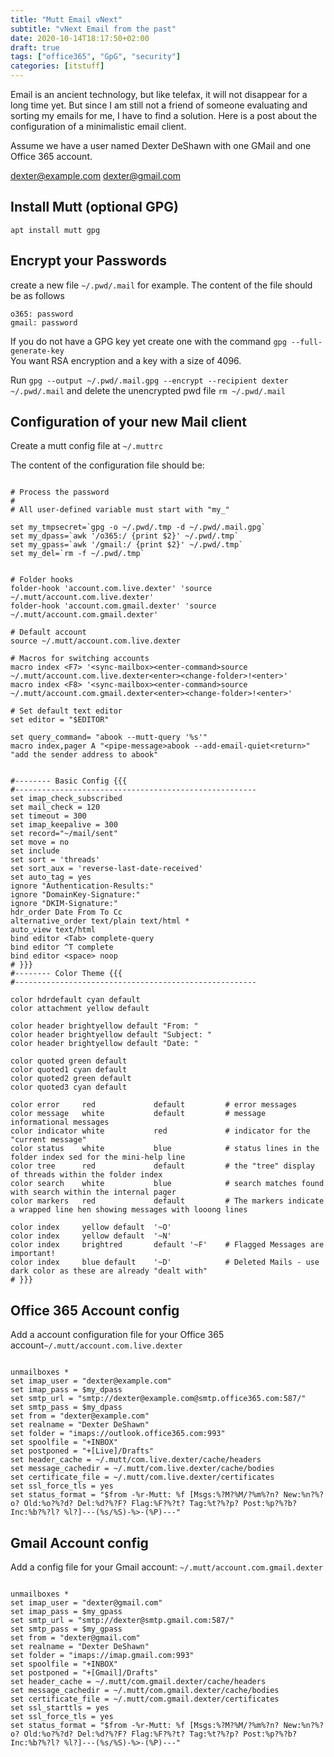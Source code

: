 ```yaml
---
title: "Mutt Email vNext"
subtitle: "vNext Email from the past"
date: 2020-10-14T18:17:50+02:00
draft: true
tags: ["office365", "GpG", "security"]
categories: [itstuff]
---
```


Email is an ancient technology, but like telefax, it will not disappear for a long time yet.
But since I am still not a friend of someone evaluating and sorting my emails for me, I have to find a solution.
Here is a post about the configuration of a minimalistic email client.

<!--more-->

Assume we have a user named Dexter DeShawn with one GMail and one Office 365 account.

dexter@example.com
dexter@gmail.com

## Install Mutt (optional GPG)

`apt install mutt gpg`

## Encrypt your Passwords

create a new file `~/.pwd/.mail` for example. The content of the file should be as follows

``` config
o365: password
gmail: password
```

If you do not have a GPG key yet create one with the command `gpg --full-generate-key`  
You want RSA encryption and a key with a size of 4096.

Run `gpg --output ~/.pwd/.mail.gpg --encrypt --recipient dexter ~/.pwd/.mail` and delete the unencrypted pwd file `rm ~/.pwd/.mail`

## Configuration of your new Mail client

Create a mutt config file at `~/.muttrc`  

The content of the configuration file should be:

``` config

# Process the password
#
# All user-defined variable must start with "my_"

set my_tmpsecret=`gpg -o ~/.pwd/.tmp -d ~/.pwd/.mail.gpg`
set my_dpass=`awk '/o365:/ {print $2}' ~/.pwd/.tmp`
set my_gpass=`awk '/gmail:/ {print $2}' ~/.pwd/.tmp`
set my_del=`rm -f ~/.pwd/.tmp`


# Folder hooks
folder-hook 'account.com.live.dexter' 'source ~/.mutt/account.com.live.dexter'
folder-hook 'account.com.gmail.dexter' 'source ~/.mutt/account.com.gmail.dexter'

# Default account
source ~/.mutt/account.com.live.dexter

# Macros for switching accounts
macro index <F7> '<sync-mailbox><enter-command>source ~/.mutt/account.com.live.dexter<enter><change-folder>!<enter>'
macro index <F8> '<sync-mailbox><enter-command>source ~/.mutt/account.com.gmail.dexter<enter><change-folder>!<enter>'

# Set default text editor
set editor = "$EDITOR"

set query_command= "abook --mutt-query '%s'"
macro index,pager A "<pipe-message>abook --add-email-quiet<return>" "add the sender address to abook"


#-------- Basic Config {{{
#------------------------------------------------------
set imap_check_subscribed
set mail_check = 120
set timeout = 300
set imap_keepalive = 300
set record="~/mail/sent"
set move = no
set include
set sort = 'threads'
set sort_aux = 'reverse-last-date-received'
set auto_tag = yes
ignore "Authentication-Results:"
ignore "DomainKey-Signature:"
ignore "DKIM-Signature:"
hdr_order Date From To Cc
alternative_order text/plain text/html *
auto_view text/html
bind editor <Tab> complete-query
bind editor ^T complete
bind editor <space> noop
# }}}
#-------- Color Theme {{{
#------------------------------------------------------

color hdrdefault cyan default
color attachment yellow default

color header brightyellow default "From: "
color header brightyellow default "Subject: "
color header brightyellow default "Date: "

color quoted green default
color quoted1 cyan default
color quoted2 green default
color quoted3 cyan default

color error     red             default         # error messages
color message   white           default         # message  informational messages
color indicator white           red             # indicator for the "current message"
color status    white           blue            # status lines in the folder index sed for the mini-help line
color tree      red             default         # the "tree" display of threads within the folder index
color search    white           blue            # search matches found with search within the internal pager
color markers   red             default         # The markers indicate a wrapped line hen showing messages with looong lines

color index     yellow default  '~O'
color index     yellow default  '~N'
color index     brightred       default '~F'    # Flagged Messages are important!
color index     blue default    '~D'            # Deleted Mails - use dark color as these are already "dealt with"
# }}}

```

## Office 365 Account config

Add a account configuration file for your Office 365 account`~/.mutt/account.com.live.dexter`

``` config

unmailboxes *
set imap_user = "dexter@example.com"
set imap_pass = $my_dpass
set smtp_url = "smtp://dexter@example.com@smtp.office365.com:587/"
set smtp_pass = $my_dpass
set from = "dexter@example.com"
set realname = "Dexter DeShawn"
set folder = "imaps://outlook.office365.com:993"
set spoolfile = "+INBOX"
set postponed = "+[Live]/Drafts"
set header_cache = ~/.mutt/com.live.dexter/cache/headers
set message_cachedir = ~/.mutt/com.live.dexter/cache/bodies
set certificate_file = ~/.mutt/com.live.dexter/certificates
set ssl_force_tls = yes
set status_format = "$from -%r-Mutt: %f [Msgs:%?M?%M/?%m%?n? New:%n?%?o? Old:%o?%?d? Del:%d?%?F? Flag:%F?%?t? Tag:%t?%?p? Post:%p?%?b? Inc:%b?%?l? %l?]---(%s/%S)-%>-(%P)---"

```

## Gmail Account config

Add a config file for your Gmail account: `~/.mutt/account.com.gmail.dexter`

``` config

unmailboxes *
set imap_user = "dexter@gmail.com"
set imap_pass = $my_gpass
set smtp_url = "smtp://dexter@smtp.gmail.com:587/"
set smtp_pass = $my_gpass
set from = "dexter@gmail.com"
set realname = "Dexter DeShawn"
set folder = "imaps://imap.gmail.com:993"
set spoolfile = "+INBOX"
set postponed = "+[Gmail]/Drafts"
set header_cache = ~/.mutt/com.gmail.dexter/cache/headers
set message_cachedir = ~/.mutt/com.gmail.dexter/cache/bodies
set certificate_file = ~/.mutt/com.gmail.dexter/certificates
set ssl_starttls = yes
set ssl_force_tls = yes
set status_format = "$from -%r-Mutt: %f [Msgs:%?M?%M/?%m%?n? New:%n?%?o? Old:%o?%?d? Del:%d?%?F? Flag:%F?%?t? Tag:%t?%?p? Post:%p?%?b? Inc:%b?%?l? %l?]---(%s/%S)-%>-(%P)---"

```
